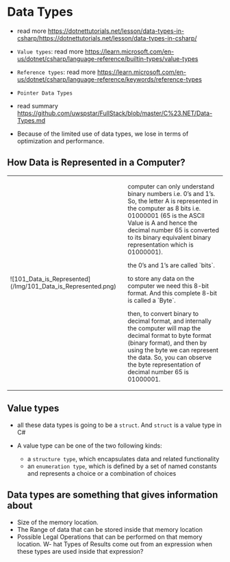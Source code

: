 # Data Types

- read more <https://dotnettutorials.net/lesson/data-types-in-csharp/https://dotnettutorials.net/lesson/data-types-in-csharp/>

- `Value types`: read more <https://learn.microsoft.com/en-us/dotnet/csharp/language-reference/builtin-types/value-types>

- `Reference types`: read more <https://learn.microsoft.com/en-us/dotnet/csharp/language-reference/keywords/reference-types>

- `Pointer Data Types`

- read summary <https://github.com/uwspstar/FullStack/blob/master/C%23.NET/Data-Types.md>

- Because of the limited use of data types, we lose in terms of optimization and performance.

## How Data is Represented in a Computer?

<table>
<tr>
<td>![101_Data_is_Represented](/Img/101_Data_is_Represented.png)</td>
<td>
  <p>computer can only understand binary numbers i.e. 0’s and 1’s. So, the letter A is represented in the computer as 8 bits i.e. 01000001 (65 is the ASCII Value is A and hence the decimal number 65 is converted to its binary equivalent binary representation which is 01000001).<p>
  <p>the 0’s and 1’s are called `bits`.</p>
  <p>to store any data on the computer we need this 8-bit format. And this complete 8-bit is called a `Byte`.</p>
  <p>then, to convert binary to decimal format, and internally the computer will map the decimal format to byte format (binary format), and then by using the byte we can represent the data. So, you can observe the byte representation of decimal number 65 is 01000001.</p>
</td>
</tr>
</table>

## Value types

- all these data types is going to be a `struct`. And `struct` is a value type in C#

- A value type can be one of the two following kinds:
  - a `structure type`, which encapsulates data and related functionality
  - an `enumeration type`, which is defined by a set of named constants and represents a choice or a combination of choices

## Data types are something that gives information about

- Size of the memory location.
- The Range of data that can be stored inside that memory location
- Possible Legal Operations that can be performed on that memory location.
W- hat Types of Results come out from an expression when these types are used inside that expression?

